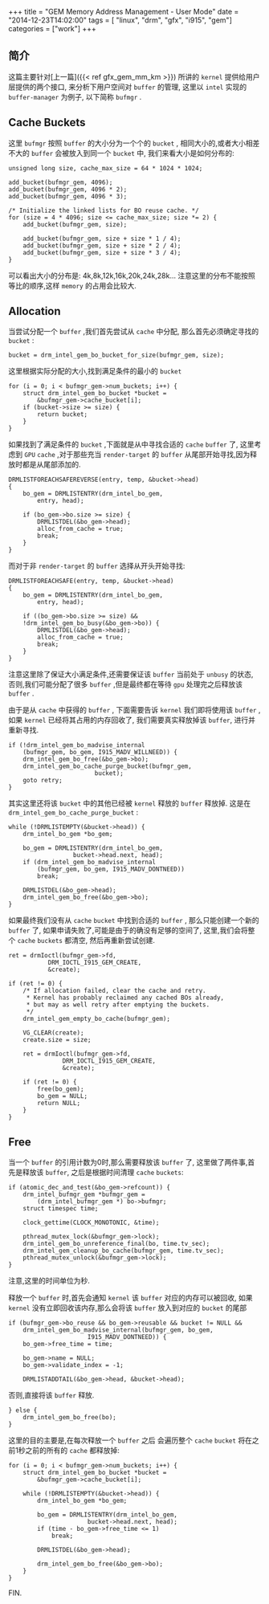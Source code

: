 +++
title = "GEM Memory Address Management - User Mode"
date = "2014-12-23T14:02:00"
tags = [ "linux", "drm", "gfx", "i915", "gem"]
categories = ["work"]
+++

## 简介

这篇主要针对[上一篇]({{< ref gfx_gem_mm_km >}})
所讲的 `kernel` 提供给用户层提供的两个接口,
来分析下用户空间对 `buffer` 的管理,
这里以 `intel` 实现的 `buffer-manager` 为例子, 以下简称 `bufmgr` .

## Cache Buckets

这里 `bufmgr` 按照 `buffer` 的大小分为一个个的 `bucket` ,
相同大小的,或者大小相差不大的 `buffer` 会被放入到同一个 `bucket` 中,
我们来看大小是如何分布的:

```
unsigned long size, cache_max_size = 64 * 1024 * 1024;

add_bucket(bufmgr_gem, 4096);
add_bucket(bufmgr_gem, 4096 * 2);
add_bucket(bufmgr_gem, 4096 * 3);

/* Initialize the linked lists for BO reuse cache. */
for (size = 4 * 4096; size <= cache_max_size; size *= 2) {
	add_bucket(bufmgr_gem, size);

	add_bucket(bufmgr_gem, size + size * 1 / 4);
	add_bucket(bufmgr_gem, size + size * 2 / 4);
	add_bucket(bufmgr_gem, size + size * 3 / 4);
}
```

可以看出大小的分布是:
4k,8k,12k,16k,20k,24k,28k...
注意这里的分布不能按照等比的顺序,这样 `memory` 的占用会比较大.

## Allocation

当尝试分配一个 `buffer` ,我们首先尝试从 `cache` 中分配,
那么首先必须确定寻找的 `bucket` :

```
bucket = drm_intel_gem_bo_bucket_for_size(bufmgr_gem, size);
```

这里根据实际分配的大小,找到满足条件的最小的 `bucket`

```
for (i = 0; i < bufmgr_gem->num_buckets; i++) {
	struct drm_intel_gem_bo_bucket *bucket =
	    &bufmgr_gem->cache_bucket[i];
	if (bucket->size >= size) {
		return bucket;
	}
}
```

如果找到了满足条件的 `bucket` ,下面就是从中寻找合适的 `cache` `buffer` 了,
这里考虑到 `GPU` `cache` ,对于那些充当 `render-target` 的 `buffer`
从尾部开始寻找,因为释放时都是从尾部添加的.

```
DRMLISTFOREACHSAFEREVERSE(entry, temp, &bucket->head)
{
    bo_gem = DRMLISTENTRY(drm_intel_bo_gem,
		entry, head);

    if (bo_gem->bo.size >= size) {
		DRMLISTDEL(&bo_gem->head);
		alloc_from_cache = true;
		break;
    }
}
```

而对于非 `render-target` 的 `buffer` 选择从开头开始寻找:

```
DRMLISTFOREACHSAFE(entry, temp, &bucket->head)
{
    bo_gem = DRMLISTENTRY(drm_intel_bo_gem,
		entry, head);

    if ((bo_gem->bo.size >= size) &&
	!drm_intel_gem_bo_busy(&bo_gem->bo)) {
		DRMLISTDEL(&bo_gem->head);
		alloc_from_cache = true;
		break;
    }
}
```

注意这里除了保证大小满足条件,还需要保证该 `buffer` 当前处于 `unbusy` 的状态,
否则,我们可能分配了很多 `buffer` ,但是最终都在等待 `gpu` 处理完之后释放该
`buffer` .

由于是从 `cache` 中获得的 `buffer` ,
下面需要告诉 `kernel` 我们即将使用该 `buffer` ,
如果 `kernel` 已经将其占用的内存回收了,
我们需要真实释放掉该 `buffer`, 进行并重新寻找.

```
if (!drm_intel_gem_bo_madvise_internal
    (bufmgr_gem, bo_gem, I915_MADV_WILLNEED)) {
	drm_intel_gem_bo_free(&bo_gem->bo);
	drm_intel_gem_bo_cache_purge_bucket(bufmgr_gem,
					    bucket);
	goto retry;
}
```

其实这里还将该 `bucket` 中的其他已经被 `kernel` 释放的 `buffer` 释放掉.
这是在 `drm_intel_gem_bo_cache_purge_bucket` :

```
while (!DRMLISTEMPTY(&bucket->head)) {
	drm_intel_bo_gem *bo_gem;

	bo_gem = DRMLISTENTRY(drm_intel_bo_gem,
			      bucket->head.next, head);
	if (drm_intel_gem_bo_madvise_internal
	    (bufmgr_gem, bo_gem, I915_MADV_DONTNEED))
		break;

	DRMLISTDEL(&bo_gem->head);
	drm_intel_gem_bo_free(&bo_gem->bo);
}
```

如果最终我们没有从 `cache` `bucket` 中找到合适的 `buffer` ,
那么只能创建一个新的 `buffer` 了,
如果申请失败了,可能是由于的确没有足够的空间了,
这里,我们会将整个 `cache` `buckets` 都清空,
然后再重新尝试创建.

```
ret = drmIoctl(bufmgr_gem->fd,
	       DRM_IOCTL_I915_GEM_CREATE,
	       &create);

if (ret != 0) {
	/* If allocation failed, clear the cache and retry.
	 * Kernel has probably reclaimed any cached BOs already,
	 * but may as well retry after emptying the buckets.
	 */
	drm_intel_gem_empty_bo_cache(bufmgr_gem);

	VG_CLEAR(create);
	create.size = size;

	ret = drmIoctl(bufmgr_gem->fd,
		       DRM_IOCTL_I915_GEM_CREATE,
		       &create);

	if (ret != 0) {
		free(bo_gem);
		bo_gem = NULL;
		return NULL;
	}
}
```

## Free

当一个 `buffer` 的引用计数为0时,那么需要释放该 `buffer` 了,
这里做了两件事,首先是释放该 `buffer`, 之后是根据时间清理
`cache` `buckets`:

```
if (atomic_dec_and_test(&bo_gem->refcount)) {
	drm_intel_bufmgr_gem *bufmgr_gem =
	    (drm_intel_bufmgr_gem *) bo->bufmgr;
	struct timespec time;

	clock_gettime(CLOCK_MONOTONIC, &time);

	pthread_mutex_lock(&bufmgr_gem->lock);
	drm_intel_gem_bo_unreference_final(bo, time.tv_sec);
	drm_intel_gem_cleanup_bo_cache(bufmgr_gem, time.tv_sec);
	pthread_mutex_unlock(&bufmgr_gem->lock);
}
```

注意,这里的时间单位为秒.

释放一个 `buffer` 时,首先会通知 `kernel` 该 `buffer` 对应的内存可以被回收,
如果 `kernel` 没有立即回收该内存,那么会将该 `buffer` 放入到对应的 `bucket`
的尾部

```
if (bufmgr_gem->bo_reuse && bo_gem->reusable && bucket != NULL &&
    drm_intel_gem_bo_madvise_internal(bufmgr_gem, bo_gem,
				      I915_MADV_DONTNEED)) {
	bo_gem->free_time = time;

	bo_gem->name = NULL;
	bo_gem->validate_index = -1;

	DRMLISTADDTAIL(&bo_gem->head, &bucket->head);
```

否则,直接将该 `buffer` 释放.

```
} else {
	drm_intel_gem_bo_free(bo);
}
```

这里的目的主要是,在每次释放一个 `buffer` 之后
会遍历整个 `cache` `bucket` 将在之前1秒之前的所有的 `cache` 都释放掉:

```
for (i = 0; i < bufmgr_gem->num_buckets; i++) {
	struct drm_intel_gem_bo_bucket *bucket =
	    &bufmgr_gem->cache_bucket[i];

	while (!DRMLISTEMPTY(&bucket->head)) {
		drm_intel_bo_gem *bo_gem;

		bo_gem = DRMLISTENTRY(drm_intel_bo_gem,
				      bucket->head.next, head);
		if (time - bo_gem->free_time <= 1)
			break;

		DRMLISTDEL(&bo_gem->head);

		drm_intel_gem_bo_free(&bo_gem->bo);
	}
}
```

FIN.
